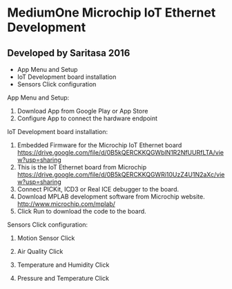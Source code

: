 # MediumOne Microchip IoT Ethernet Development 
## Developed by Saritasa 2016

- App Menu and Setup
- IoT Development board installation
- Sensors Click configuration


App Menu and Setup:

1. Download App from Google Play or App Store
2. Configure App to connect the hardware endpoint


IoT Development board installation:

1. Embedded Firmware for the Microchip IoT Ethernet board
  https://drive.google.com/file/d/0B5kQERCKKQGWblN1R2NfUURfLTA/view?usp=sharing
2. This is the IoT Ethernet board from Microchip
  https://drive.google.com/file/d/0B5kQERCKKQGWRi10UzZ4U1N2aXc/view?usp=sharing
3. Connect PICKit, ICD3 or Real ICE debugger to the board.
4. Download MPLAB development software from Microchip website.
  http://www.microchip.com/mplab/
5. Click Run to download the code to the board.

Sensors Click configuration:

1. Motion Sensor Click

2. Air Quality Click

3. Temperature and Humidity Click

4. Pressure and Temperature Click

